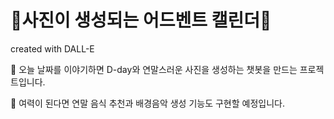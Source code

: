 # 🎄사진이 생성되는 어드벤트 캘린더🎄

[](./readme.png)
created with DALL-E

🌲 오늘 날짜를 이야기하면 D-day와 연말스러운 사진을 생성하는 챗봇을 만드는 프로젝트입니다.

🌲 여력이 된다면 연말 음식 추천과 배경음악 생성 기능도 구현할 예정입니다.